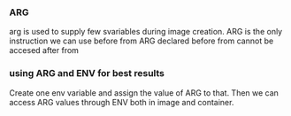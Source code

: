 ### ARG 
arg is used to supply few svariables during image creation.
ARG is the only instruction we can use before from
ARG declared before from cannot be accesed after from

### using ARG and ENV for best results
Create one env variable and assign the value of ARG to that.
Then we can access ARG values through ENV both in image and container.